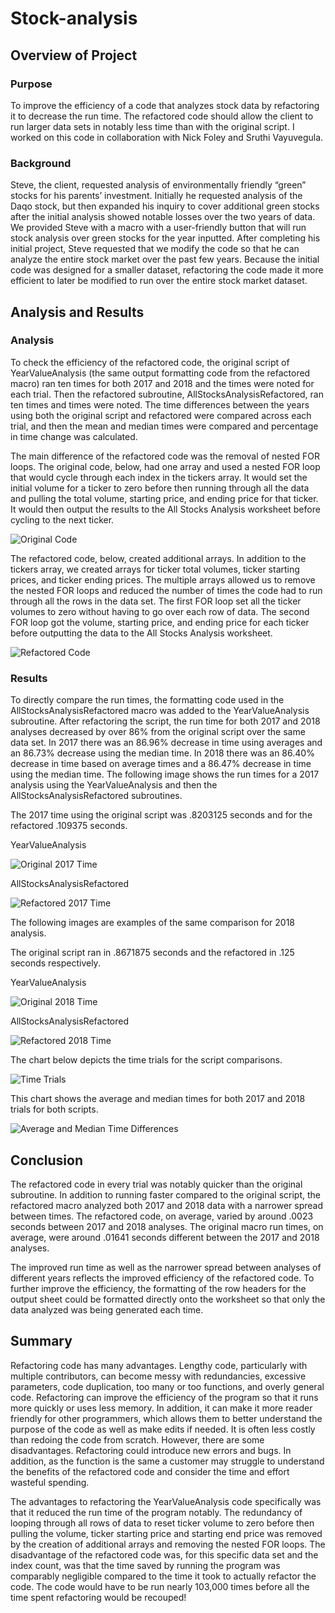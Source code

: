 # Stock-analysis

## Overview of Project
### Purpose
To improve the efficiency of a code that analyzes stock data by refactoring it to decrease the run time. The refactored code should allow the client to run larger data sets in notably less time than with the original script. I worked on this code in collaboration with Nick Foley and Sruthi Vayuvegula.

### Background 
Steve, the client, requested analysis of environmentally friendly “green” stocks for his parents’ investment. Initially he requested analysis of the Daqo stock, but then expanded his inquiry to cover additional green stocks after the initial analysis showed notable losses over the two years of data. We provided Steve with a macro with a user-friendly button that will run stock analysis over green stocks for the year inputted. After completing his initial project, Steve requested that we modify the code so that he can analyze the entire stock market over the past few years. Because the initial code was designed for a smaller dataset, refactoring the code made it more efficient to later be modified to run over the entire stock market dataset.
## Analysis and Results
### Analysis
To check the efficiency of the refactored code, the original script of YearValueAnalysis (the same output formatting code from the refactored macro) ran ten times for both 2017 and 2018 and the times were noted for each trial. Then the refactored subroutine, AllStocksAnalysisRefactored, ran ten times and times were noted. The time differences between the years using both the original script and refactored were compared across each trial, and then the mean and median times were compared and percentage in time change was calculated.

The main difference of the refactored code was the removal of nested FOR loops. The original code, below, had one array and used a nested FOR loop that would cycle through each index in the tickers array. It would set the initial volume for a ticker to zero before then running through all the data and pulling the total volume, starting price, and ending price for that ticker. It would then output the results to the All Stocks Analysis worksheet before cycling to the next ticker.

![Original Code](https://user-images.githubusercontent.com/101822948/166179531-f7c82057-5022-44d9-a24a-e685f4cc3fdb.png)

The refactored code, below, created additional arrays. In addition to the tickers array, we created arrays for ticker total volumes, ticker starting prices, and ticker ending prices. The multiple arrays allowed us to remove the nested FOR loops and reduced the number of times the code had to run through all the rows in the data set. The first FOR loop set all the ticker volumes to zero without having to go over each row of data. The second FOR loop got the volume, starting price, and ending price for each ticker before outputting the data to the All Stocks Analysis worksheet. 

![Refactored Code](https://user-images.githubusercontent.com/101822948/166179541-6afaaa93-300a-4ae9-b88e-74524be9168e.png)

### Results
To directly compare the run times, the formatting code used in the AllStocksAnalysisRefactored macro was added to the YearValueAnalysis subroutine. After refactoring the script, the run time for both 2017 and 2018 analyses decreased by over 86% from the original script over the same data set. In 2017 there was an 86.96% decrease in time using averages and an 86.73% decrease using the median time. In 2018 there was an 86.40% decrease in time based on average times and a 86.47% decrease in time using the median time. The following image shows the run times for a 2017 analysis using the YearValueAnalysis and then the AllStocksAnalysisRefactored subroutines.

The 2017 time using the original script was .8203125 seconds and for the refactored .109375 seconds.

YearValueAnalysis

![Original 2017 Time](https://user-images.githubusercontent.com/101822948/166179319-b303ad15-7f80-496c-8932-daa8f42ea343.png)

AllStocksAnalysisRefactored 

![Refactored 2017 Time](https://user-images.githubusercontent.com/101822948/166179376-8e2007f6-35db-4bd9-a4c6-fe115f90041f.png)

The following images are examples of the same comparison for 2018 analysis. 

The original script ran in .8671875 seconds and the refactored in .125 seconds respectively. 

YearValueAnalysis

![Original 2018 Time](https://user-images.githubusercontent.com/101822948/166179409-f189a93c-2c1d-41e7-a8b2-2af5039daf24.png)

AllStocksAnalysisRefactored

![Refactored 2018 Time](https://user-images.githubusercontent.com/101822948/166179425-c52e9ea9-4d59-4139-a342-0bd5c1342ff4.png)

The chart below depicts the time trials for the script comparisons.

![Time Trials](https://user-images.githubusercontent.com/101822948/166179464-2c9a991b-85cd-45fa-a643-fc06703ffd10.png)

This chart shows the average and median times for both 2017 and 2018 trials for both scripts. 

![Average and Median Time Differences](https://user-images.githubusercontent.com/101822948/166179482-760823d4-ac25-4836-8f4b-f821eb6621a0.png)

## Conclusion
The refactored code in every trial was notably quicker than the original subroutine. In addition to running faster compared to the original script, the refactored macro analyzed both 2017 and 2018 data with a narrower spread between times. The refactored code, on average, varied by around .0023 seconds between 2017 and 2018 analyses. The original macro run times, on average, were around .01641 seconds different between the 2017 and 2018 analyses.  

The improved run time as well as the narrower spread between analyses of different years reflects the improved efficiency of the refactored code. To further improve the efficiency, the formatting of the row headers for the output sheet could be formatted directly onto the worksheet so that only the data analyzed was being generated each time.  

## Summary
Refactoring code has many advantages. Lengthy code, particularly with multiple contributors, can become messy with redundancies, excessive parameters, code duplication, too many or too functions, and overly general code. Refactoring can improve the efficiency of the program so that it runs more quickly or uses less memory. In addition, it can make it more reader friendly for other programmers, which allows them to better understand the purpose of the code as well as make edits if needed. It is often less costly than redoing the code from scratch. However, there are some disadvantages. Refactoring could introduce new errors and bugs. In addition, as the function is the same a customer may struggle to understand the benefits of the refactored code and consider the time and effort wasteful spending. 

The advantages to refactoring the YearValueAnalysis code specifically was that it reduced the run time of the program notably. The redundancy of looping through all rows of data to reset ticker volume to zero before then pulling the volume, ticker starting price and starting end price was removed by the creation of additional arrays and removing the nested FOR loops. The disadvantage of the refactored code was, for this specific data set and the index count, was that the time saved by running the program was comparably negligible compared to the time it took to actually refactor the code. The code would have to be run nearly 103,000 times before all the time spent refactoring would be recouped! 

